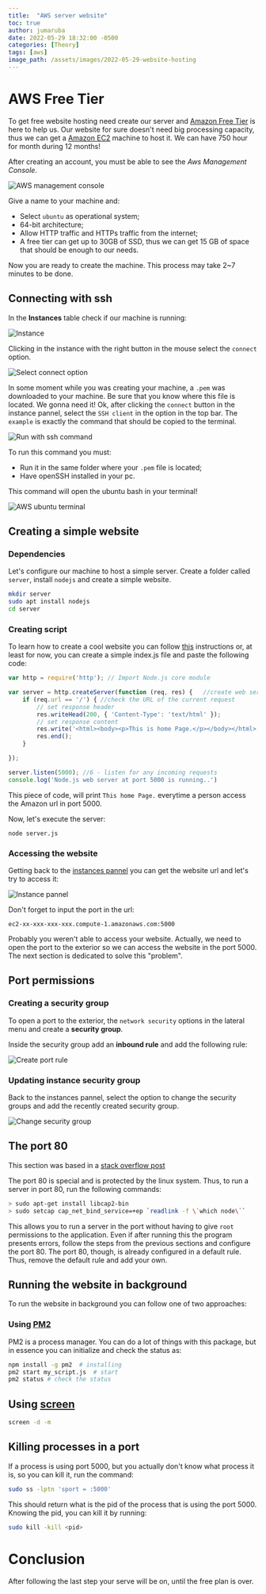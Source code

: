 ```yaml
---
title:  "AWS server website"
toc: true
author: jumaruba
date: 2022-05-29 18:32:00 -0500
categories: [Theory]
tags: [aws]
image_path: /assets/images/2022-05-29-website-hosting
---
```


# AWS Free Tier  

To get free website hosting need create our server and [Amazon Free Tier](https://aws.amazon.com/free/) is here to help us. Our website for sure doesn't need big processing capacity, thus we can get a [Amazon EC2](https://aws.amazon.com/pt/ec2) machine to host it. We can have 750 hour for month during 12 months!  

After creating an account, you must be able to see the *Aws Management Console*. 

![AWS management console]({{page.image_path}}/aws_management_console.png)


Give a name to your machine and:
- Select `ubuntu` as operational system;
- 64-bit architecture;
- Allow HTTP traffic and HTTPs traffic from the internet;  
- A free tier can get up to 30GB of SSD, thus we can get 15 GB of space that should be enough to our needs. 

Now you are ready to create the machine. This process may take 2~7 minutes to be done.  

## Connecting with ssh 
In the **Instances** table check if our machine is running: 

![Instance]({{page.image_path}}/Instance.png)

Clicking in the instance with the right button in the mouse select the `connect` option. 

![Select connect option]({{page.image_path}}/connect_1.png)

In some moment while you was creating your machine, a `.pem` was downloaded to your machine. Be sure that you know where this file is located. We gonna need it! Ok, after clicking the `connect` button in the instance pannel, select the `SSH client` in the option in the top bar. The `example` is exactly the command that should be copied to the terminal. 

![Run with ssh command]({{page.image_path}}/connect_2.png)

To run this command you must: 
- Run it in the same folder where your `.pem` file is located; 
- Have openSSH installed in your pc. 

This command will open the ubuntu bash in your terminal!

![AWS ubuntu terminal]({{page.image_path}}/connect_3.png)

## Creating a simple website

### Dependencies 
Let's configure our machine to host a simple server. Create a folder called `server`, install `nodejs` and create a simple website. 

```bash 
mkdir server
sudo apt install nodejs
cd server 
```

### Creating script 

To learn how to create a cool website you can follow [this](https://www.digitalocean.com/community/tutorials/how-to-create-a-web-server-in-node-js-with-the-http-module-pt) instructions or, at least for now, you can create a simple index.js file and paste the following code: 

```javascript
var http = require('http'); // Import Node.js core module

var server = http.createServer(function (req, res) {   //create web server
    if (req.url == '/') { //check the URL of the current request
        // set response header
        res.writeHead(200, { 'Content-Type': 'text/html' }); 
        // set response content    
        res.write('<html><body><p>This is home Page.</p></body></html>');
        res.end();
    }

});

server.listen(5000); //6 - listen for any incoming requests
console.log('Node.js web server at port 5000 is running..')
```

This piece of code, will print `This home Page.` everytime a person access the Amazon url in port 5000.  

Now, let's execute the server: 

```
node server.js
```

### Accessing the website
Getting back to the [instances pannel](https://us-east-1.console.aws.amazon.com/ec2/v2/home?region=us-east-1#Instances:v=3) you can get the website url and let's try to access it: 

![Instance pannel]({{page.image_path}}/instances_pannel.png)

Don't forget to input the port in the url: 
```
ec2-xx-xxx-xxx-xxx.compute-1.amazonaws.com:5000
```

Probably you weren't able to access your website. Actually, we need to open the port to the exterior so we can access the website in the port 5000. The next section is dedicated to solve this "problem".  


## Port permissions 

### Creating a security group 
To open a port to the exterior, the `network security` options in the lateral menu and create a **security group**. 

Inside the security group add an **inbound rule**  and add the following rule:

![Create port rule]({{page.image_path}}/security_port.png)

### Updating instance security group 
Back to the instances pannel, select the option to change the security groups and add the recently created security group.


![Change security group]({{page.image_path}}/change_security_group.png)


## The port 80
This section was based in a [stack overflow post](https://stackoverflow.com/questions/60372618/nodejs-listen-eacces-permission-denied-0-0-0-080)

The port 80 is special and is protected by the linux system. Thus, to run a server in port 80, run the following commands: 

```bash
> sudo apt-get install libcap2-bin 
> sudo setcap cap_net_bind_service=+ep `readlink -f \`which node\``
```

This allows you to run a server in the port without having to give `root` permissions to the application. Even if after running this the program presents errors, follow the steps from the previous sections and configure the port 80. The port 80, though, is already configured in a default rule. Thus, remove the default rule and add your own. 


## Running the website in background

To run the website in background you can follow one of two approaches: 

### Using [PM2](https://stackoverflow.com/questions/36907766/amazon-ec2-nodejs-server-stops-itself-after-2-days-even-after-using-sudo-nohup)
PM2 is a process manager. You can do a lot of things with this package, but in essence you can initialize and check the status as: 

```bash 
npm install -g pm2  # installing 
pm2 start my_script.js  # start
pm2 status # check the status
```

## Using [screen](https://dev.to/akhileshthite/how-to-keep-ec2-instance-running-after-ssh-is-terminated-45k8)
```bash 
screen -d -m 
```
## Killing processes in a port
If a process is using port 5000, but you actually don't know what process it is, so you can kill it, run the command: 

```bash
sudo ss -lptn 'sport = :5000'
```

This should return what is the pid of the process that is using the port 5000. Knowing the pid, you can kill it by running:

```bash
sudo kill -kill <pid>
```


# Conclusion 

After following the last step your serve will be on, until the free plan is over. 




